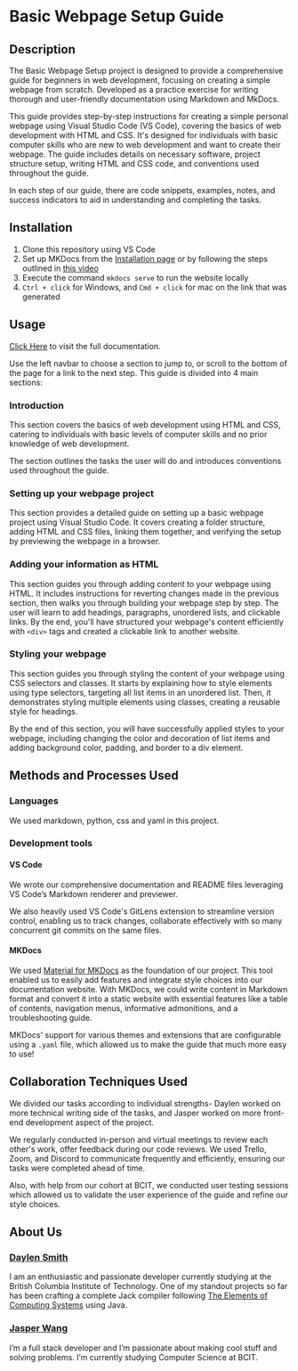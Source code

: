# Basic Webpage Setup Guide

## Description

The Basic Webpage Setup project is designed to provide a comprehensive guide for beginners in web development, focusing on creating a simple webpage from scratch. 
Developed as a practice exercise for writing thorough and user-friendly documentation using Markdown and MkDocs.

This guide provides step-by-step instructions for creating a simple personal webpage using Visual Studio Code (VS Code), covering the basics of web development with HTML and CSS. It's designed for individuals with basic computer skills who are new to web development and want to create their webpage. The guide includes details on necessary software, project structure setup, writing HTML and CSS code, and conventions used throughout the guide.

In each step of our guide, there are code snippets, examples, notes, and success indicators to aid in understanding and completing the tasks.

## Installation

1. Clone this repository using VS Code
2. Set up MKDocs from the [Installation page](https://squidfunk.github.io/mkdocs-material/getting-started/) or by following the steps outlined in [this video](https://www.youtube.com/watch?v=Q-YA_dA8C20)
3. Execute the command `mkdocs serve` to run the website locally
4. `Ctrl + click` for Windows, and `Cmd + click` for mac on the link that was generated

## Usage

[Click Here](https://jasper-th-wang.github.io/Basic_Webpage_Guide/) to visit the full documentation.

Use the left navbar to choose a section to jump to, or scroll to the bottom of the page for a link to the next step. This guide is divided into 4 main sections:

### Introduction
This section covers the basics of web development using HTML and CSS, catering to individuals with basic levels of computer skills and no prior knowledge of web development.

The section outlines the tasks the user will do and introduces conventions used throughout the guide.

### Setting up your webpage project
This section provides a detailed guide on setting up a basic webpage project using Visual Studio Code. It covers creating a folder structure, adding HTML and CSS files, linking them together, and verifying the setup by previewing the webpage in a browser. 

### Adding your information as HTML
This section guides you through adding content to your webpage using HTML. It includes instructions for reverting changes made in the previous section, then walks you through building your webpage step by step. The user will learn to add headings, paragraphs, unordered lists, and clickable links. By the end, you'll have structured your webpage's content efficiently with `<div>` tags and created a clickable link to another website.

### Styling your webpage
This section guides you through styling the content of your webpage using CSS selectors and classes. It starts by explaining how to style elements using type selectors, targeting all list items in an unordered list. Then, it demonstrates styling multiple elements using classes, creating a reusable style for headings.

By the end of this section, you will have successfully applied styles to your webpage, including changing the color and decoration of list items and adding background color, padding, and border to a div element.

## Methods and Processes Used

### Languages

We used markdown, python, css and yaml in this project.

### Development tools
#### VS Code

We wrote our comprehensive documentation and README files leveraging VS Code’s Markdown renderer and previewer. 

We also heavily used VS Code's GitLens extension to streamline version control, enabling us to track changes, collaborate effectively with so many concurrent git commits on the same files.

#### MKDocs

We used [Material for MKDocs](https://github.com/squidfunk/mkdocs-material) as the foundation of our project. This tool enabled us to easily add features and integrate style choices into our documentation website. With MKDocs, we could write content in Markdown format and convert it into a static website with essential features like a table of contents, navigation menus, informative admonitions, and a troubleshooting guide.

MKDocs' support for various themes and extensions that are configurable using a `.yaml` file, which allowed us to make the guide that much more easy to use!

## Collaboration Techniques Used

We divided our tasks according to individual strengths- Daylen worked on more technical writing side of the tasks, and Jasper worked on more front-end development aspect of the project.

We regularly conducted in-person and virtual meetings to review each other's work, offer feedback during our code reviews. We used Trello, Zoom, and Discord to communicate frequently and efficiently, ensuring our tasks were completed ahead of time. 

Also, with help from our cohort at BCIT, we conducted user testing sessions which allowed us to validate the user experience of the guide and refine our style choices.

## About Us
### [Daylen Smith](https://github.com/rockclimber147)
I am an enthusiastic and passionate developer currently studying at the British Columbia Institute of Technology. One of my standout projects so far has been crafting a complete Jack compiler following [The Elements of Computing Systems](https://books.google.ca/books/about/The_Elements_of_Computing_Systems.html?id=THie6tt-2z8C&redir_esc=y) using Java.

### [Jasper Wang](https://github.com/jasper-th-wang)
I’m a full stack developer and I’m passionate about making cool stuff and solving problems. I’m currently studying Computer Science at BCIT.
